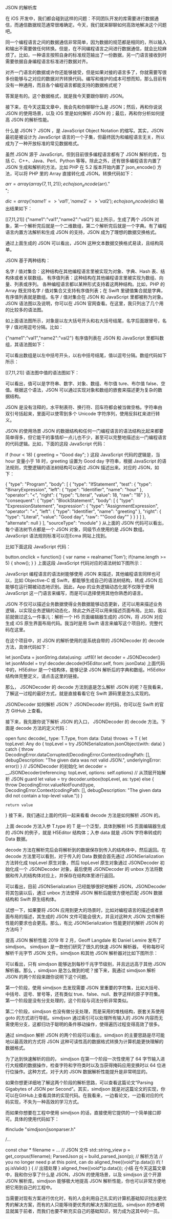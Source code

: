 JSON 的解析库

在 iOS 开发中，我们都会碰到这样的问题：不同团队开发的库需要进行数据通信，而通信数据规范通常很难确定。今天，我们就来聊聊如何高效地解决这个问题吧。

同一个编程语言之间的数据通信非常简单，因为数据的规范都是相同的，所以输入和输出不需要做任何转换。但是，在不同编程语言之间进行数据通信，就会比较麻烦了。比如，一种语言按照自身的标准规范输出了一份数据，另一门语言接收到时需要依据自身编程语言标准进行数据对齐。

对齐一门语言的数据或许你还能够接受，但是如果对接的语言多了，你就需要写很多份能够与之对应的数据对齐转换代码。编写和维护的成本可想而知，那么目前有没有一种通用，而且各个编程语言都能支持的数据格式呢？

答案是有的。这个数据格式，就是我今天要跟你聊的 JSON。

接下来，在今天这篇文章中，我会先和你聊聊什么是 JSON；然后，再和你说说 JSON 的使用场景，以及 iOS 里是如何解析 JSON 的；最后，再和你分析如何提高 JSON 的解析性能。

什么是 JSON？
JSON ，是 JavaScript Object Notation 的缩写。其实，JSON 最初是被设计为 JavaScript 语言的一个子集，但最终因为和编程语言无关，所以成为了一种开放标准的常见数据格式。

虽然 JSON 源于 JavaScript，但到目前很多编程语言都有了 JSON 解析的库，包括 C、C++、Java、Perl、Python 等等。除此之外，还有很多编程语言内置了 JSON 生成和解析的方法，比如 PHP 在 5.2 版本开始内置了 json_encode() 方法，可以将 PHP 里的 Array 直接转化成 JSON。转换代码如下：

$arr = array(array(7,11,21));
echo json_encode($arr)."<br>";
 
$dic = array('name1' => 'val1', 'name2' => 'val2');
echo json_encode($dic)
输出结果如下：

[[7,11,21]]
{"name1":"val1","name2":"val2"}
如上所示，生成了两个 JSON 对象，第一个解析完后就是一个二维数组，第二个解析完后就是一个字典。有了编程语言内置方法解析和生成 JSON 的支持，JSON 成为了理想的数据交换格式。

通过上面生成的 JSON 可以看出，JSON 这种文本数据交换格式易读，且结构简单。

JSON 基于两种结构：

名字 / 值对集合：这种结构在其他编程语言里被实现为对象、字典、Hash 表、结构体或者关联数组。
有序值列表：这种结构在其他编程语言里被实现为数组、向量、列表或序列。
各种编程语言都以某种形式支持着这两种结构。比如，PHP 的 Array 既支持名字 / 值对集合又支持有序值列表；在 Swift 里键值集合就是字典，有序值列表就是数组。名字 / 值对集合在 JSON 和 JavaScript 里都被称为对象。JSON 语法图以及说明，你可以在 JSON 官网查看。在这里，我只列出了几个用的比较多的语法图。


如上面语法图所示，对象是以左大括号开头和右大括号结尾，名字后面跟冒号，名字 / 值对用逗号分隔。比如：

{"name1":"val1","name2":"val2"}
有序值列表在 JSON 和 JavaScript 里都叫数组，其语法图如下：


可以看出数组是以左中括号开头，以右中括号结尾，值以逗号分隔。数组代码如下所示：

[[7,11,21]]
语法图中值的语法图如下：


可以看出，值可以是字符串、数字、对象、数组、布尔值 ture、布尔值 false、空值。根据这个语法，JSON 可以通过实现对象和数组的嵌套来描述更为复杂的数据结构。

JSON 是没有注释的，水平制表符、换行符、回车符都会被当做空格。字符串由双引号括起来，里面可以使零到多个 Unicode 字符序列，使用反斜杠来进行转义。

JSON 的使用场景
JSON 的数据结构和任何一门编程语言的语法结构比起来都要简单得多，但它能干的事情却一点儿也不少，甚至可以完整地描述出一门编程语言的代码逻辑。比如，下面的这段 JavaScript 代码：

if (hour < 18) {
  greeting = "Good day";
}
这段 JavaScript 代码的逻辑是，当 hour 变量小于 18 时，greeting 设置为 Good day 字符串，根据 JavaScript 的语法规则，完整逻辑的语法树结构可以通过 JSON 描述出来。对应的 JSON，如下：

{
  "type": "Program",
  "body": [
    {
      "type": "IfStatement",
      "test": {
        "type": "BinaryExpression",
        "left": {
          "type": "Identifier",
          "name": "hour"
        },
        "operator": "<",
        "right": {
          "type": "Literal",
          "value": 18,
          "raw": "18"
        }
      },
      "consequent": {
        "type": "BlockStatement",
        "body": [
          {
            "type": "ExpressionStatement",
            "expression": {
              "type": "AssignmentExpression",
              "operator": "=",
              "left": {
                "type": "Identifier",
                "name": "greeting"
              },
              "right": {
                "type": "Literal",
                "value": "Good day",
                "raw": "\"Good day\""
              }
            }
          }
        ]
      },
      "alternate": null
    }
  ],
  "sourceType": "module"
}
从上面的 JSON 代码可以看出，每个语法树节点都是一个 JSON 对象，同级节点使用的是 JSON 数组。JavaScript 语法规则标准可以在Ecma 网站上找到。

比如下面这段 JavaScript 代码：

button.onclick = function() {
    var name = realname('Tom');
    if(name.length >= 5) {
        show();
    }
}
上面这段 JavaScript 代码对应的语法树如下图所示：


JavaScript 编程语言的语法树能够使用 JSON 来描述，其他编程语言同样也可以，比如 Objective-C 或 Swift，都能够生成自己的语法树结构，转成 JSON 后能够在运行期被动态地识别。因此，App 的业务逻辑动态化就不仅限于使用 JavaScript 这一门语言来编写，而是可以选择使用其他你熟悉的语言。

JSON 不仅可以描述业务数据使得业务数据能够动态更新，还可以用来描述业务逻辑，以实现业务逻辑的动态化，除此之外还可以用来描述页面布局。比如，我以前就做过这么一件事儿：解析一个 H5 页面编辑器生成的 JSON，将 JSON 对应生成 iOS 原生界面布局代码。我当时是用 Swift 语言来编写这个项目的，完整代码在这里。

在这个项目中，对 JSON 的解析使用的是系统自带的 JSONDecoder 的 decode 方法，具体代码如下：

let jsonData = jsonString.data(using: .utf8)!
let decoder = JSONDecoder()
let jsonModel = try! decoder.decode(H5Editor.self, from: jsonData)
上面代码中的，H5Editor 是一个结构体，能够记录 JSON 解析后的字典和数组。H5Editor 结构体完整定义，请点击这里的链接。

那么， JSONDecoder 的 decode 方法到底是怎么解析 JSON 的呢？在我看来，了解这一过程的最好方式，就是直接看看它在 Swift 源码里是怎么实现的。

JSONDecoder 如何解析 JSON？
JSONDecoder 的代码，你可以在 Swift 的官方 GitHub 上查看。

接下来，我先跟你说下解析 JSON 的入口， JSONDecoder 的 decode 方法。下面是 decode 方法的定义代码：

open func decode<T : Decodable>(_ type: T.Type, from data: Data) throws -> T {
    let topLevel: Any
    do {
       topLevel = try JSONSerialization.jsonObject(with: data)
    } catch {
        throw DecodingError.dataCorrupted(DecodingError.Context(codingPath: [], debugDescription: "The given data was not valid JSON.", underlyingError: error))
    }
    // JSONDecoder 的初始化
    let decoder = __JSONDecoder(referencing: topLevel, options: self.options)
    // 从顶层开始解析 JSON
    guard let value = try decoder.unbox(topLevel, as: type) else {
        throw DecodingError.valueNotFound(type, DecodingError.Context(codingPath: [], debugDescription: "The given data did not contain a top-level value."))
    }
 
    return value
}
接下来，我们通过上面的代码一起来看看 decode 方法是如何解析 JSON 的。

上面 decode 方法入参 T.type 的 T 是一个泛型，具体到解析 H5 页面编辑器生成的 JSON 的例子，就是 H5Editor 结构体；入参 data 就是 JSON 字符串转成的 Data 数据。

decode 方法在解析完后会将解析到的数据保存到传入的结构体中，然后返回。在 decode 方法里可以看到，对于传入的 Data 数据会首先通过 JSONSerialization 方法转化成 topLevel 原生对象，然后 topLevel 原生对象通过 JSONDecoder 初始化成一个 JSONDecoder 对象，最后使用 JSONDecoder 的 unbox 方法将数据和传入的结构体对应上，并保存在结构体里进行返回。

可以看出，目前 JSONSerialization 已经能够很好地解析 JSON，JSONDecoder 将其包装以后，通过 unbox 方法使得 JSON 解析后能很方便地匹配 JSON 数据结构和 Swift 原生结构体。

试想一下，如果要将 JSON 应用到更大的场景时，比如对编程语言的描述或者界面布局的描述，其生成的 JSON 文件可能会很大，并且对这种大 JSON 文件解析性能的要求也会更高。那么，有比 JSONSerialization 性能更好的解析 JSON 的方法吗？

提高 JSON 解析性能
2019 年 2 月，Geoff Langdale 和 Daniel Lemire 发布了 simdjson。 simdjson 是一款他们研究了很久的快速 JSON 解析器， 号称每秒可解析千兆字节 JSON 文件。simdjson 和其他 JSON 解析器对比如下图所示：


可以看出，只有 simdjson 能够达到每秒千兆字节级别，并且远远高于其他 JSON 解析器。那么 ，simdjson 是怎么做到的呢？接下来，我通过 simdjson 解析 JSON 的两个阶段来跟你说明下这个问题。

第一个阶段，使用 simdjson 去发现需要 JSON 里重要的字符集，比如大括号、中括号、逗号、冒号等，还有类似 true、false、null、数字这样的原子字符集。第一个阶段是没有分支处理的，这个阶段与词法分析非常类似。

第二个阶段，simdjson 也没有做分支处理，而是采用的堆栈结构，嵌套关系使用 goto 的方式进行导航。simdjson 通过索引可以处理所有输入的 JSON 内容而无需使用分支，这都归功于聪明的条件移动操作，使得遍历过程变得高效了很多。

通过 simdjson 解析 JSON 的两个阶段可以看出，simdjson 的主要思路是尽可能地以最高效的方式将 JSON 这种可读性高的数据格式转换为计算机能更快理解的数据格式。

为了达到快速解析的目的， simdjson 在第一个阶段一次性使用了 64 字节输入进行大规模的数据操作，检查字符和字符类时以及当获得掩码应用变换时以 64 位进行位操作。这种方式，对于大的 JSON 数据解析性能提升是非常明显的。

如果你想更详细地了解这两个阶段的解析思路，可以查看这篇论文“Parsing Gigabytes of JSON per Second”。其实，simdjson 就是对这篇论文的实现，你可以在GitHub上查看具体的实现代码。在我看来，一边看论文，一边看对应的代码实现，不失为一种高效的学习方式。

而如果你想要在工程中使用 simdjson 的话，直接使用它提供的一个简单接口即可。具体的使用代码如下：

#include "simdjson/jsonparser.h"
 
/...
 
const char * filename = ... // JSON 文件
std::string_view p = get_corpus(filename);
ParsedJson pj = build_parsed_json(p); // 解析方法
// you no longer need p at this point, can do aligned_free((void*)p.data())
if( ! pj.isValid() ) {
    // 出错处理
}
aligned_free((void*)p.data());
小结
在今天这篇文章中，我和你分享了什么是 JSON，JSON 的使用场景，以及 simdjson 这个开源 JSON 解析库。simdjson 能够极大地提高 JSON 解析性能，你也可以非常方便地把它用到自己的工程中。

当需要对现有方案进行优化时，有的人会利用自己扎实的计算机基础知识找出更优秀的解决方案，而有的人只能等待更优秀的解决方案的出现。simdjson 的作者明显就属于前者，而我们也要不断充实自己的基础知识，努力成为这其中的一员。